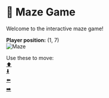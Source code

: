 # 🧩 Maze Game  
Welcome to the interactive maze game!

**Player position:** (1, 7)  
![Maze](https://recognize-instructor-criteria-other.trycloudflare.com/images/pos_1_7.png?t=1760505278623)

Use these to move:  
[⬆️](https://recognize-instructor-criteria-other.trycloudflare.com/move/1_7_w)  
[⬇️](https://recognize-instructor-criteria-other.trycloudflare.com/move/1_7_s)  
[⬅️](https://recognize-instructor-criteria-other.trycloudflare.com/move/1_7_a)  
[➡️](https://recognize-instructor-criteria-other.trycloudflare.com/move/1_7_d)
